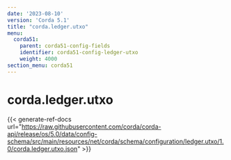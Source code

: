 ```yaml
---
date: '2023-08-10'
version: 'Corda 5.1'
title: "corda.ledger.utxo"
menu:
  corda51:
    parent: corda51-config-fields
    identifier: corda51-config-ledger-utxo
    weight: 4000
section_menu: corda51
---
```

# corda.ledger.utxo
{{< generate-ref-docs url="https://raw.githubusercontent.com/corda/corda-api/release/os/5.0/data/config-schema/src/main/resources/net/corda/schema/configuration/ledger.utxo/1.0/corda.ledger.utxo.json" >}}
